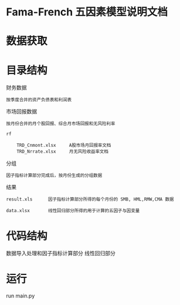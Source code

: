 # Fama-French 五因素模型说明文档


# 数据获取




# 目录结构

财务数据

    按季度合并的资产负债表和利润表

市场回报数据

    按月份合并的月个股回报、综合月市场回报和无风险利率

    rf

        TRD_Cnmont.xlsx     A股市场月回报率文档
        TRD_Nrrate.xlsx     月无风险收益率文档

分组

    因子指标计算部分完成后，按月份生成的分组数据

结果

    result.xls      因子指标计算部分所得的每个月份的 SMB, HML,RMW,CMA 数据

    data.xlsx       线性回归部分所得的用于计算的五因子与因变量


# 代码结构

数据导入处理和因子指标计算部分
线性回归部分


# 运行

run main.py
